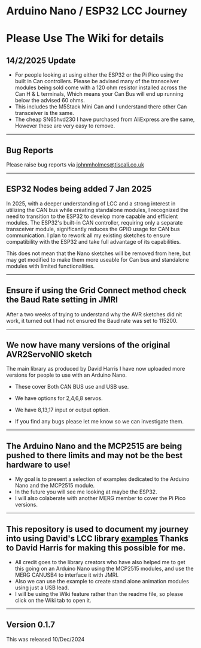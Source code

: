 # Arduino Nano / ESP32 LCC Journey

# Please Use The Wiki for details

## 14/2/2025 Update

- For people looking at using either the ESP32 or the Pi Pico using the built in Can controllers. Please be advised many of the transceiver modules being sold come with a 120 ohm resistor installed across the Can H & L terminals, Which means your Can Bus will end up running below the advised 60 ohms.
- This includes the M5Stack Mini Can and I understand there other Can transceiver is the same.
- The cheap SN65hvd230 I have purchased from AliExpress are the same, However these are very easy to remove.

----

## Bug Reports

Please raise bug reports via johnmholmes@tiscali.co.uk

----

## ESP32 Nodes being added 7 Jan 2025

In 2025, with a deeper understanding of LCC and a strong interest in utilizing the CAN bus while creating standalone modules, I recognized the need to transition to the ESP32 to develop more capable and efficient modules. The ESP32's built-in CAN controller, requiring only a separate transceiver module, significantly reduces the GPIO usage for CAN bus communication. I plan to rework all my existing sketches to ensure compatibility with the ESP32 and take full advantage of its capabilities.

This does not mean that the Nano sketches will be removed from here, but may get modified to make them more useable for Can bus and standalone modules with limited functionalities.

----

## Ensure if using the Grid Connect method check the Baud Rate setting in JMRI

After a two weeks of trying to understand why the AVR sketches did nit work, it turned out I had not ensured the Baud rate was set to 115200.

----
## We now have many versions of the original AVR2ServoNIO sketch 

The main library as produced by David Harris I have now uploaded more versions for people to use with an Arduino Nano.

 - These cover Both CAN BUS use and USB use.
 - We have options for 2,4,6,8 servos.
 - We have 8,13,17 input or output option.

 - If you find any bugs please let me know so we can investigate them.

----

## The Arduino Nano and the MCP2515 are being pushed to there limits and may not be the best hardware to use!

- My goal is to present a selection of examples dedicated to the Arduino Nano and the MCP2515 module.
- In the future you will see me looking at maybe the ESP32.
- I will also colaberate with another MERG member to cover the Pi Pico versions.

----

## This repository is used to document my journey into using David's LCC library [examples](https://github.com/openlcb/OpenLCB_Single_Thread) Thanks to David Harris for making this possible for me.

- All credit goes to the library creators who have also helped me to get this going on an Arduino Nano using the MCP2515 modules, and use the MERG CANUSB4 to interface it with JMRI.
- Also we can use the example to create stand alone animation modules using just a USB lead.
- I will be using the Wiki feature rather than the readme file, so please click on the Wiki tab to open it.

----

## Version 0.1.7

This was released 10/Dec/2024





